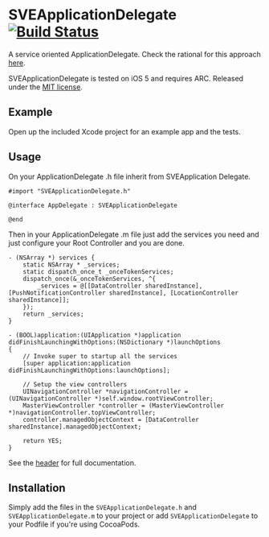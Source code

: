 # SVEApplicationDelegate [![Build Status](https://travis-ci.org/SergioEstevao/SVEApplicationDelegate.png?branch=develop)](https://travis-ci.org/SergioEstevao/SVEApplicationDelegate)                         

A service oriented ApplicationDelegate. Check the rational for this approach [here](http://sergioestevao.com/blog/2014/01/a-better-uiappdelegate/).

SVEApplicationDelegate is tested on iOS 5 and requires ARC. Released under the [MIT license](LICENSE).

## Example

Open up the included Xcode project for an example app and the tests.

## Usage

On your ApplicationDelegate .h file inherit from SVEApplication Delegate.

``` objc
#import "SVEApplicationDelegate.h"

@interface AppDelegate : SVEApplicationDelegate

@end

```

Then in your ApplicationDelegate .m file just add the services you need and just configure your Root Controller and you are done.


``` objc
- (NSArray *) services {
    static NSArray * _services;
    static dispatch_once_t _onceTokenServices;
    dispatch_once(&_onceTokenServices, ^{
        _services = @[[DataController sharedInstance], [PushNotificationController sharedInstance], [LocationController sharedInstance]];
    });
    return _services;
}

- (BOOL)application:(UIApplication *)application didFinishLaunchingWithOptions:(NSDictionary *)launchOptions
{
    // Invoke super to startup all the services
    [super application:application didFinishLaunchingWithOptions:launchOptions];

    // Setup the view controllers
    UINavigationController *navigationController = (UINavigationController *)self.window.rootViewController;
    MasterViewController *controller = (MasterViewController *)navigationController.topViewController;
    controller.managedObjectContext = [DataController sharedInstance].managedObjectContext;

    return YES;
}

```

See the [header](SEJSONViewController/SEJSONViewController.h) for full documentation.

## Installation

Simply add the files in the `SVEApplicationDelegate.h` and `SVEApplicationDelegate.m` to your project or add `SVEApplicationDelegate` to your Podfile if you're using CocoaPods.
